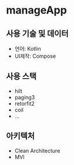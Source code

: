# manageApp

## 사용 기술 및 데이터
- 언어: Kotlin
- UI제작: Compose

## 사용 스택
- hilt
- paging3
- retorfit2
- coil
- ...

## 아키텍처
- Clean Architecture
- MVI
